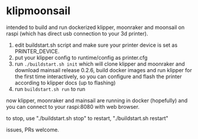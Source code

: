 # klipmoonsail

intended to build and run dockerized klipper, moonraker and moonsail on raspi (which has direct usb connection to your 3d printer).

1) edit buildstart.sh script and make sure your printer device is set as PRINTER_DEVICE. 
2) put your klipper config to runtime/config as printer.cfg
3) run ```./buildstart.sh init``` which will clone klipper and moonraker and download mainsail release 0.2.6, build docker images and run klipper for the first time interactively, so you can configure and flash the printer according to klipper docs (up to flashing)
4) run ```buildstart.sh run``` to run 

now klipper, moonraker and mainsail are running in docker (hopefully) and you can connect to your raspi:8080 with web browser.

to stop, use "./buildstart.sh stop"
to restart, "./buildstart.sh restart"

issues, PRs welcome.
